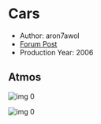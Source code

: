# Cars

* Author: aron7awol
* [Forum Post](https://www.avsforum.com/threads/bass-eq-for-filtered-movies.2995212/post-58539824)
* Production Year: 2006

## Atmos

![img 0](https://i.imgur.com/DIYLAQx.jpg)

![img 0](https://i.imgur.com/vo9uQVO.png)

